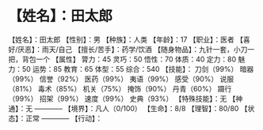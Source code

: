 # 【姓名】：田太郎
【姓名】：田太郎
【性别】：男
【种族】：人类
【年龄】：17
【职业】：医者
【喜好/厌恶】：雨天/自己
【擅长/苦手】：药学/饮酒
【随身物品】：九针一套，小刀一把，背包一个
【属性】
膂力：45
灵巧：50
悟性：70
体质：40
定力：80
魅力：50
运势：85
教育：65
体型：55
综合：540
【技能】：
刀剑（99%）
暗器（99%）
信誉（92%）
医药（99%）
夷语（99%）
感受（90%）
说服（81%）
毒术（85%）
机关（75%）
掩饰（90%）
丹青（60%）
蹑行（99%）
招架（99%）
速度（99%）
史典（93%）
【特殊技能】：无
【神通】：无
————
【境界】：凡人（0/100）
【生命】：8/8
【理智】：80/80
【状态】：正常
————
【行动】：